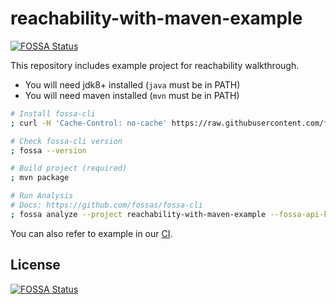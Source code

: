 # reachability-with-maven-example
[![FOSSA Status](https://app.fossa.com/api/projects/git%2Bgithub.com%2FLeonardoDortaBejarano%2Freachability-with-maven-example.svg?type=shield)](https://app.fossa.com/projects/git%2Bgithub.com%2FLeonardoDortaBejarano%2Freachability-with-maven-example?ref=badge_shield)


This repository includes example project for reachability walkthrough.

- You will need jdk8+ installed (`java` must be in PATH)
- You will need maven installed (`mvn` must be in PATH)

```bash
# Install fossa-cli
; curl -H 'Cache-Control: no-cache' https://raw.githubusercontent.com/fossas/fossa-cli/master/install-latest.sh | bash

# Check fossa-cli version
; fossa --version

# Build project (required)
; mvn package

# Run Analysis
# Docs: https://github.com/fossas/fossa-cli
; fossa analyze --project reachability-with-maven-example --fossa-api-key MY_FOSSA_API_KEY
```

You can also refer to example in our [CI](./.github/workflows/ci.yml).

## License
[![FOSSA Status](https://app.fossa.com/api/projects/git%2Bgithub.com%2FLeonardoDortaBejarano%2Freachability-with-maven-example.svg?type=large)](https://app.fossa.com/projects/git%2Bgithub.com%2FLeonardoDortaBejarano%2Freachability-with-maven-example?ref=badge_large)